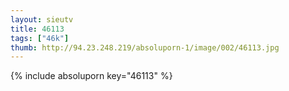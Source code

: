 ```yaml
--- 
layout: sieutv
title: 46113
tags: ["46k"]
thumb: http://94.23.248.219/absoluporn-1/image/002/46113.jpg
---
```

{% include absoluporn key="46113" %} 
